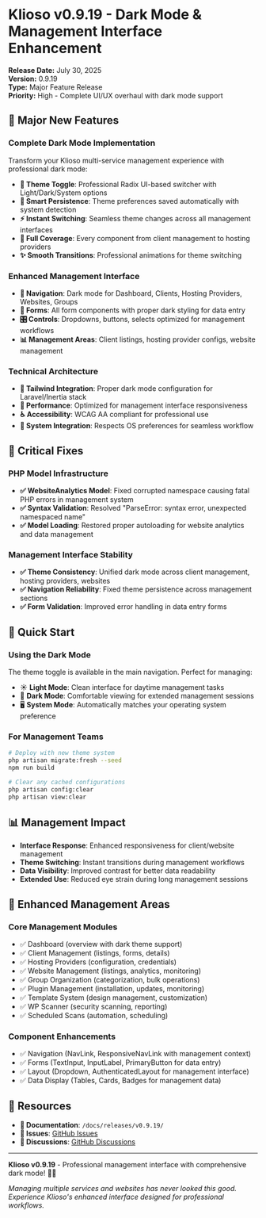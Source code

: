 # Klioso v0.9.19 - Dark Mode & Management Interface Enhancement

**Release Date:** July 30, 2025  
**Version:** 0.9.19  
**Type:** Major Feature Release  
**Priority:** High - Complete UI/UX overhaul with dark mode support

## 🌙 Major New Features

### Complete Dark Mode Implementation
Transform your Klioso multi-service management experience with professional dark mode:

- **🎨 Theme Toggle**: Professional Radix UI-based switcher with Light/Dark/System options
- **💾 Smart Persistence**: Theme preferences saved automatically with system detection
- **⚡ Instant Switching**: Seamless theme changes across all management interfaces
- **🎯 Full Coverage**: Every component from client management to hosting providers
- **✨ Smooth Transitions**: Professional animations for theme switching

### Enhanced Management Interface
- **📱 Navigation**: Dark mode for Dashboard, Clients, Hosting Providers, Websites, Groups
- **📝 Forms**: All form components with proper dark styling for data entry
- **🎛️ Controls**: Dropdowns, buttons, selects optimized for management workflows
- **📊 Management Areas**: Client listings, hosting provider configs, website management

### Technical Architecture
- **🔧 Tailwind Integration**: Proper dark mode configuration for Laravel/Inertia stack
- **🚀 Performance**: Optimized for management interface responsiveness
- **♿ Accessibility**: WCAG AA compliant for professional use
- **🔄 System Integration**: Respects OS preferences for seamless workflow

## 🐛 Critical Fixes

### PHP Model Infrastructure
- **✅ WebsiteAnalytics Model**: Fixed corrupted namespace causing fatal PHP errors in management system
- **✅ Syntax Validation**: Resolved "ParseError: syntax error, unexpected namespaced name"
- **✅ Model Loading**: Restored proper autoloading for website analytics and data management

### Management Interface Stability
- **✅ Theme Consistency**: Unified dark mode across client management, hosting providers, websites
- **✅ Navigation Reliability**: Fixed theme persistence across management sections
- **✅ Form Validation**: Improved error handling in data entry forms

## 🚀 Quick Start

### Using the Dark Mode
The theme toggle is available in the main navigation. Perfect for managing:
- ☀️ **Light Mode**: Clean interface for daytime management tasks
- 🌙 **Dark Mode**: Comfortable viewing for extended management sessions
- 🖥️ **System Mode**: Automatically matches your operating system preference

### For Management Teams
```bash
# Deploy with new theme system
php artisan migrate:fresh --seed
npm run build

# Clear any cached configurations
php artisan config:clear
php artisan view:clear
```

## 📊 Management Impact

- **Interface Response**: Enhanced responsiveness for client/website management
- **Theme Switching**: Instant transitions during management workflows
- **Data Visibility**: Improved contrast for better data readability
- **Extended Use**: Reduced eye strain during long management sessions

## 🎯 Enhanced Management Areas

### Core Management Modules
- ✅ Dashboard (overview with dark theme support)
- ✅ Client Management (listings, forms, details)
- ✅ Hosting Providers (configuration, credentials)
- ✅ Website Management (listings, analytics, monitoring)
- ✅ Group Organization (categorization, bulk operations)
- ✅ Plugin Management (installation, updates, monitoring)
- ✅ Template System (design management, customization)
- ✅ WP Scanner (security scanning, reporting)
- ✅ Scheduled Scans (automation, scheduling)

### Component Enhancements
- ✅ Navigation (NavLink, ResponsiveNavLink with management context)
- ✅ Forms (TextInput, InputLabel, PrimaryButton for data entry)
- ✅ Layout (Dropdown, AuthenticatedLayout for management interface)
- ✅ Data Display (Tables, Cards, Badges for management data)

## 🔗 Resources

- **📖 Documentation**: `/docs/releases/v0.9.19/`
- **🐛 Issues**: [GitHub Issues](https://github.com/nathanmaster/Klioso/issues)
- **💬 Discussions**: [GitHub Discussions](https://github.com/nathanmaster/Klioso/discussions)

---

**Klioso v0.9.19** - Professional management interface with comprehensive dark mode! 🌙✨

*Managing multiple services and websites has never looked this good. Experience Klioso's enhanced interface designed for professional workflows.*
